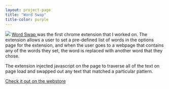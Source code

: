 ```yaml
---
layout: project-page
title: "Word Swap"
title-color: purple
---
```


<img src="{{site.baseurl}}/img/word-swap.jpg"/>

<a href=" https://chrome.google.com/webstore/detail/word-swap/nanlalaelehhbhiemijidhcjdapfbmdn" class="base--a">
    <span class="project--external-link">
        Word Swap
    </span>
</a> was the first chrome extension that I worked on. The extension allows a user
to set a pre-defined list of words in the options page for the extension, and when
the user goes to a webpage that contains any of the words they set, the word is
replaced with another word that they chose.

The extension injected javascript on the page to traverse all of the text on page
load and swapped out any text that matched a particular pattern.

<div class="band--CENTERED">
    <a href=" https://chrome.google.com/webstore/detail/word-swap/nanlalaelehhbhiemijidhcjdapfbmdn" class="base--a">
        <span class="project--external-link">
            Check it out on the webstore
        </span>
    </a>
</div>
